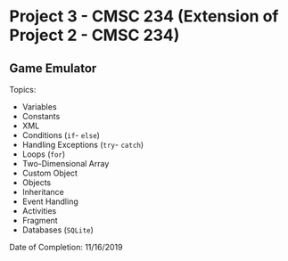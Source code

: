 # Project 3 - CMSC 234 (Extension of Project 2 - CMSC 234)
## Game Emulator

Topics:
- Variables
- Constants
- XML
- Conditions (```if```- ```else```)
- Handling Exceptions (```try```- ```catch```)
- Loops (```for```)
- Two-Dimensional Array
- Custom Object
- Objects
- Inheritance
- Event Handling
- Activities
- Fragment
- Databases (```SQLite```)

Date of Completion: 11/16/2019
